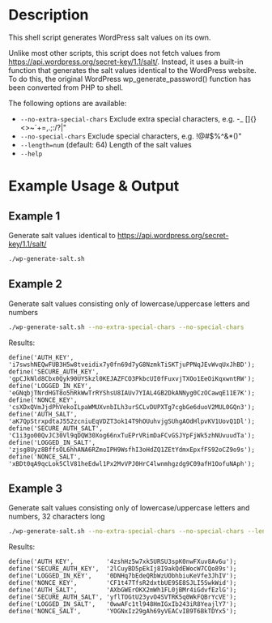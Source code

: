 # Description
This shell script generates WordPress salt values on its own.

Unlike most other scripts, this script does not fetch values from https://api.wordpress.org/secret-key/1.1/salt/. 
Instead, it uses a built-in function that generates the salt values identical to the WordPress website. To do this, the 
original WordPress wp_generate_password() function has been converted from PHP to shell.

The following options are available:

- `--no-extra-special-chars` Exclude extra special characters, e.g. -_ []{}<>~\`+=,.;:/?|"
- `--no-special-chars` Exclude special characters, e.g. !@#$%^&*()"
- `--length=num` (default: 64) Length of the salt values
- `--help`

# Example Usage & Output
## Example 1
Generate salt values identical to https://api.wordpress.org/secret-key/1.1/salt/

```bash
./wp-generate-salt.sh
```

## Example 2
Generate salt values consisting only of lowercase/uppercase letters and numbers

```bash
./wp-generate-salt.sh --no-extra-special-chars --no-special-chars
```

Results:
```
define('AUTH_KEY',         'i7swshNEQwFUB3H5w8tveidix7y0fn69d7yG8NzmkTiSKTjuPPNqJEvWvqUxJhBD');
define('SECURE_AUTH_KEY',  'gpCJkNld8Cbx0Qyk90UYSkzl0KEJAZFCO3PkbcUI0fFuxvjTXOo1EeOiKqxwntRW');
define('LOGGED_IN_KEY',    'eGNqbjTNrdHGT8o5hRkWwTrRYShsU8IAUv7YIAL4GB2DkANNyg0CzOCawqE11E7K');
define('NONCE_KEY',        'csXDxQVmJjdPhVekoILpaWMUXvnbILh3urSCLvDUPXTg7cgbGe6duoV2MUL0GQn3');
define('AUTH_SALT',        'aK7QpStrxpdtaJ552zcniuEqVDZT3ok14T9hOUuhvjgSUhgAOdHlpvKV1UovQ1Dl');
define('SECURE_AUTH_SALT', 'C1i3go00QvJC30Vl9qDQW30Xog66nxTuEPrVRimDaFCvGSJYpFjWk5zhNUvuudTa');
define('LOGGED_IN_SALT',   'zjsg8Uyz8BffsOL6hhANA6RZmoIPH9WsfhI3oHdZQ1ZEtYdmxEpxfFS92oCZ9o9s');
define('NONCE_SALT',       'xBDt0qA9qcLok5ClV81heEdwl1Px2MvVPJ0HrC4lwnmhgzdg9C09afH1OofuNAph');
```

## Example 3
Generate salt values consisting only of lowercase/uppercase letters and numbers, 32 characters long

```bash
./wp-generate-salt.sh --no-extra-special-chars --no-special-chars --length=32
```

Results:
```
define('AUTH_KEY',         '4zshHz5w7xk5URSU3spK0nwFXuv8Av6u');
define('SECURE_AUTH_KEY',  '2lCuyBD5pEkIj8I9akQdEWocW7CQo89s');
define('LOGGED_IN_KEY',    '0DNHq7bEdeQRbWzUObhbiuKeVfe3JhIV');
define('NONCE_KEY',        'CF1t47TfsR2dxtbUE9SE8SJLI5SwkWid');
define('AUTH_SALT',        'AXbGWErOKX2mWh1FL0jBMr4iGdvfEzlG');
define('SECURE_AUTH_SALT', 'yflTOGtU23yvO4SVTRK5q0WkFQBrYcVE');
define('LOGGED_IN_SALT',   '0wwAFc1tl948HmIGxIb243iR8YeajlY7');
define('NONCE_SALT',       'YOGNxIz29gAh69yVEACvIB9T6BkTDYx5');
```
